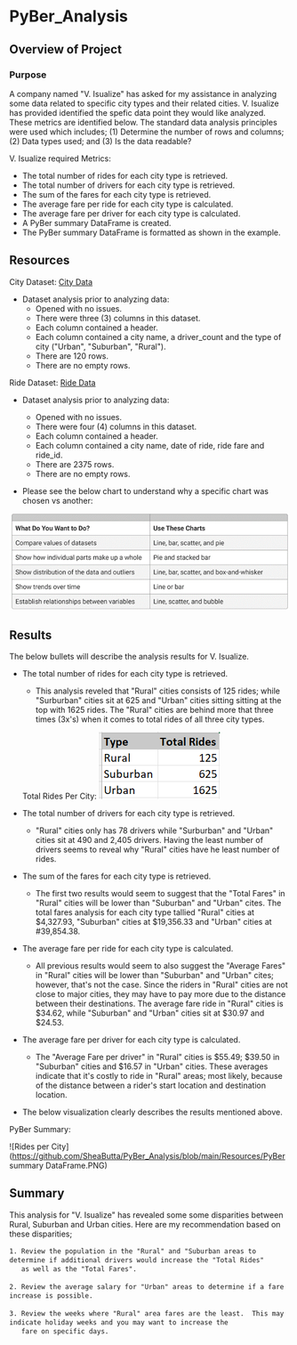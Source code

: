 # PyBer_Analysis

## Overview of Project

### Purpose
A company named "V. Isualize" has asked for my assistance in analyzing some data related to specific city types and their 
related cities.  V. Isualize has provided identified the spefic data point they would like analyzed.  These metrics are 
identified below.  The standard data analysis principles were used which includes; (1) Determine the number of rows and 
columns; (2) Data types used; and (3) Is the data readable?

V. Isualize required Metrics:

- The total number of rides for each city type is retrieved.
- The total number of drivers for each city type is retrieved. 
- ​The sum of the fares for each city type is retrieved.
- ​The average fare per ride for each city type is calculated.
- The average fare per driver for each city type is calculated.
- A PyBer summary DataFrame is created.
- The PyBer summary DataFrame is formatted as shown in the example.

## Resources
City Dataset: [City Data](https://github.com/SheaButta/PyBer_Analysis/blob/main/Resources/city_data.csv)

  - Dataset analysis prior to analyzing data:
    - Opened with no issues.
    - There were three (3) columns in this dataset.
    - Each column contained a header.
    - Each column contained a city name, a driver_count and the type of city ("Urban", "Suburban", "Rural").
    - There are 120 rows.
    - There are no empty rows.

Ride Dataset: [Ride Data](https://github.com/SheaButta/PyBer_Analysis/blob/main/Resources/ride_data.csv)

  - Dataset analysis prior to analyzing data:
    - Opened with no issues.
    - There were four (4) columns in this dataset.
    - Each column contained a header.
    - Each column contained a city name, date of ride, ride fare and ride_id.
    - There are 2375 rows.
    - There are no empty rows.

  - Please see the below chart to understand why a specific chart was chosen vs another:

  ![Why this chart?](https://github.com/SheaButta/PyBer_Analysis/blob/main/Resources/Chart_Selector_Guidance.png)

## Results

The below bullets will describe the analysis results for V. Isualize. 

  - The total number of rides for each city type is retrieved.
  	- This analysis reveled that "Rural" cities consists of 125 rides; while "Surburban" cities sit at 625 and "Urban" cities sitting
	  sitting at the top with 1625 rides.  The "Rural" cities are behind more that three times (3x's) when it comes
	  to total rides of all three city types.

	Total Rides Per City: ![Rides per City](https://github.com/SheaButta/PyBer_Analysis/blob/main/Resources/TotalNumOfRides_perCity.PNG)

  - The total number of drivers for each city type is retrieved.
  	- "Rural" cities only has 78 drivers while "Surburban" and "Urban" cities sit at 490 and 2,405 drivers.  Having the least number of	
	  drivers seems to reveal why "Rural" cities have he least number of rides.

  - The sum of the fares for each city type is retrieved.
  	- The first two results would seem to suggest that the "Total Fares" in "Rural" cities will be lower than "Suburban" and "Urban" cites.
	  The total fares analysis for each city type tallied "Rural" cities at $4,327.93, "Suburban" cities at $19,356.33 and "Urban" cities
	  at #39,854.38.

  - The average fare per ride for each city type is calculated.
  	- All previous results would seem to also suggest the "Average Fares" in "Rural" cities will be lower than "Suburban" and "Urban" cites;
	  however, that's not the case.  Since the riders in "Rural" cities are not close to major cities, they may have to pay more due to the 
	  distance between their destinations.  The average fare ride in "Rural" cities is $34.62, while "Suburban" and "Urban" cities sit at 
	  $30.97 and $24.53.

  - The average fare per driver for each city type is calculated.
  	- The "Average Fare per driver" in "Rural" cities is $55.49; $39.50 in "Suburban" cities and $16.57 in "Urban" cities.  These averages
	  indicate that it's costly to ride in "Rural" areas; most likely, because of the distance between a rider's start location and destination
	  location.

  - The below visualization clearly describes the results mentioned above.

  PyBer Summary: 

  ![Rides per City](https://github.com/SheaButta/PyBer_Analysis/blob/main/Resources/PyBer summary DataFrame.PNG)

## Summary

This analysis for "V. Isualize" has revealed some some disparities between Rural, Suburban and Urban cities. Here are my recommendation
based on these disparities;

	1. Review the population in the "Rural" and "Suburban areas to determine if additional drivers would increase the "Total Rides" 
	   as well as the "Total Fares".

	2. Review the average salary for "Urban" areas to determine if a fare increase is possible.

	3. Review the weeks where "Rural" area fares are the least.  This may indicate holiday weeks and you may want to increase the
	   fare on specific days.


